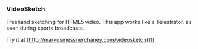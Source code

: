 ### VideoSketch
Freehand sketching for HTML5 video. This app works like a Telestrator, as seen during sports broadcasts. 

Try it at [http://markusmessnerchaney.com/videosketch][1]


  [1]: http://markusmessnerchaney.com/videosketch